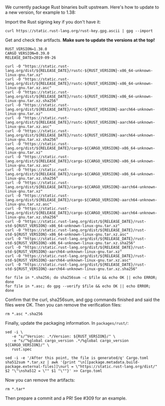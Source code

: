 We currently package Rust binaries built upstream.
Here's how to update to a new version, for example to 1.38:

Import the Rust signing key if you don't have it:

```
curl https://static.rust-lang.org/rust-key.gpg.ascii | gpg --import
```

Get and check the artifacts.
**Make sure to update the versions at the top!**

```
RUST_VERSION=1.38.0
CARGO_VERSION=0.39.0
RELEASE_DATE=2019-09-26

curl -O "https://static.rust-lang.org/dist/${RELEASE_DATE}/rustc-${RUST_VERSION}-x86_64-unknown-linux-gnu.tar.xz"
curl -O "https://static.rust-lang.org/dist/${RELEASE_DATE}/rustc-${RUST_VERSION}-x86_64-unknown-linux-gnu.tar.xz.asc"
curl -O "https://static.rust-lang.org/dist/${RELEASE_DATE}/rustc-${RUST_VERSION}-x86_64-unknown-linux-gnu.tar.xz.sha256"
curl -O "https://static.rust-lang.org/dist/${RELEASE_DATE}/rustc-${RUST_VERSION}-aarch64-unknown-linux-gnu.tar.xz"
curl -O "https://static.rust-lang.org/dist/${RELEASE_DATE}/rustc-${RUST_VERSION}-aarch64-unknown-linux-gnu.tar.xz.asc"
curl -O "https://static.rust-lang.org/dist/${RELEASE_DATE}/rustc-${RUST_VERSION}-aarch64-unknown-linux-gnu.tar.xz.sha256"
curl -O "https://static.rust-lang.org/dist/${RELEASE_DATE}/cargo-${CARGO_VERSION}-x86_64-unknown-linux-gnu.tar.xz"
curl -O "https://static.rust-lang.org/dist/${RELEASE_DATE}/cargo-${CARGO_VERSION}-x86_64-unknown-linux-gnu.tar.xz.asc"
curl -O "https://static.rust-lang.org/dist/${RELEASE_DATE}/cargo-${CARGO_VERSION}-x86_64-unknown-linux-gnu.tar.xz.sha256"
curl -O "https://static.rust-lang.org/dist/${RELEASE_DATE}/cargo-${CARGO_VERSION}-aarch64-unknown-linux-gnu.tar.xz"
curl -O "https://static.rust-lang.org/dist/${RELEASE_DATE}/cargo-${CARGO_VERSION}-aarch64-unknown-linux-gnu.tar.xz.asc"
curl -O "https://static.rust-lang.org/dist/${RELEASE_DATE}/cargo-${CARGO_VERSION}-aarch64-unknown-linux-gnu.tar.xz.sha256"
curl -O "https://static.rust-lang.org/dist/${RELEASE_DATE}/rust-std-${RUST_VERSION}-x86_64-unknown-linux-gnu.tar.xz"
curl -O "https://static.rust-lang.org/dist/${RELEASE_DATE}/rust-std-${RUST_VERSION}-x86_64-unknown-linux-gnu.tar.xz.asc"
curl -O "https://static.rust-lang.org/dist/${RELEASE_DATE}/rust-std-${RUST_VERSION}-x86_64-unknown-linux-gnu.tar.xz.sha256"
curl -O "https://static.rust-lang.org/dist/${RELEASE_DATE}/rust-std-${RUST_VERSION}-aarch64-unknown-linux-gnu.tar.xz"
curl -O "https://static.rust-lang.org/dist/${RELEASE_DATE}/rust-std-${RUST_VERSION}-aarch64-unknown-linux-gnu.tar.xz.asc"
curl -O "https://static.rust-lang.org/dist/${RELEASE_DATE}/rust-std-${RUST_VERSION}-aarch64-unknown-linux-gnu.tar.xz.sha256"

for file in *.sha256; do sha256sum -c $file && echo OK || echo ERROR; done
for file in *.asc; do gpg --verify $file && echo OK || echo ERROR; done
```

Confirm that the curl, sha256sum, and gpg commands finished and said the files were OK.
Then you can remove the verification files:

```
rm *.asc *.sha256
```

Finally, update the packaging information.
In `packages/rust/`:

```
sed -i \
   -e "s/^Version: .*/Version: ${RUST_VERSION}/" \
   -e "s/^%global cargo_version .*/%global cargo_version ${CARGO_VERSION}/" \
   rust.spec

sed -i -e '/After this point, the file is generated/q' Cargo.toml
sha512sum *.tar.xz | awk '{print "\n[[package.metadata.build-package.external-files]]\nurl = \"https://static.rust-lang.org/dist/" $2 "\"\nsha512 = \"" $1 "\""}' >> Cargo.toml
```

Now you can remove the artifacts:

```
rm *.tar*
```

Then prepare a commit and a PR!
See #309 for an example.
